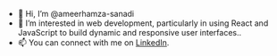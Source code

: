- 👋 Hi, I’m @ameerhamza-sanadi
- 👀  I’m interested in web development, particularly in using React and JavaScript to build dynamic and responsive user interfaces..
- 📫  You can connect with me on [LinkedIn](https://www.linkedin.com/in/ameerhamza-sanadi-2a35101a6).


<!---
ameerhamza-sanadi/ameerhamza-sanadi is a ✨ special ✨ repository because its `README.md` (this file) appears on your GitHub profile.
You can click the Preview link to take a look at your changes.
--->
